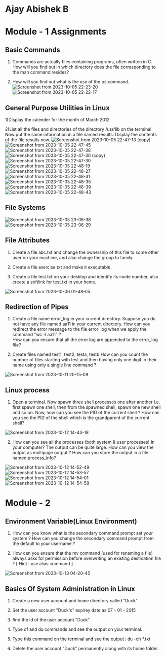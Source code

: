 # Ajay Abishek B

# Module - 1 Assignments

## Basic Commands

1) Commands are actually files containing programs, often written in C. How will you find out in which directory does  the file corresponding to the man command resides?

2) How will you find out what is the use of the ps command.
![Screenshot from 2023-10-05 22-23-20](https://github.com/Sharath15eUR/AjayAbishekB/assets/143872071/325af1a4-5d08-4b20-b97c-92e727bb979c)
![Screenshot from 2023-10-05 22-22-17](https://github.com/Sharath15eUR/AjayAbishekB/assets/143872071/cf844f1e-4895-425c-bfaf-5d71c33b6477)


## General Purpose Utilities in Linux

1)Display the calender for the month of March 2012

2)List all the files and directories of the directory /usr/lib on the terminal. Now put the same information in a file named results. 
  Display the contents of the file results now.
![Screenshot from 2023-10-05 22-47-13 (copy)](https://github.com/Sharath15eUR/AjayAbishekB/assets/143872071/e1572741-5270-406b-b1e8-dc623ebd1e7f)
![Screenshot from 2023-10-05 22-47-45](https://github.com/Sharath15eUR/AjayAbishekB/assets/143872071/36281d46-9551-4c3e-b8a9-1e108530d0ea)
![Screenshot from 2023-10-05 22-47-38](https://github.com/Sharath15eUR/AjayAbishekB/assets/143872071/87f1c4c1-1684-441e-af74-0e8bbcdbef67)
![Screenshot from 2023-10-05 22-47-30 (copy)](https://github.com/Sharath15eUR/AjayAbishekB/assets/143872071/e30ed4b1-fac2-4da3-af0e-d4cde7d61f94)
![Screenshot from 2023-10-05 22-47-30](https://github.com/Sharath15eUR/AjayAbishekB/assets/143872071/5405b470-a771-4a00-b62e-ede747f40465)
![Screenshot from 2023-10-05 22-48-19](https://github.com/Sharath15eUR/AjayAbishekB/assets/143872071/66f10670-967a-465d-85c6-5cab45af9840)
![Screenshot from 2023-10-05 22-48-27](https://github.com/Sharath15eUR/AjayAbishekB/assets/143872071/24a85204-102b-46c8-92d7-265a57f74f7d)
![Screenshot from 2023-10-05 22-48-31](https://github.com/Sharath15eUR/AjayAbishekB/assets/143872071/53ecdbcd-af55-453b-9a2f-e8952ad6b16f)
![Screenshot from 2023-10-05 22-48-35](https://github.com/Sharath15eUR/AjayAbishekB/assets/143872071/4da10ffd-c418-4567-abd8-749c91f0290c)
![Screenshot from 2023-10-05 22-48-39](https://github.com/Sharath15eUR/AjayAbishekB/assets/143872071/c57e4c32-ee05-4dcb-b216-4faf9b3fbeae)
![Screenshot from 2023-10-05 22-48-43](https://github.com/Sharath15eUR/AjayAbishekB/assets/143872071/4c978379-3333-44a5-9a3f-4418355e2d6e)


## File Systems
![Screenshot from 2023-10-05 23-06-38](https://github.com/Sharath15eUR/AjayAbishekB/assets/143872071/14300701-51aa-4b44-a185-6ee68d9ef994)
![Screenshot from 2023-10-05 23-06-29](https://github.com/Sharath15eUR/AjayAbishekB/assets/143872071/8b700430-4f97-4f99-afbf-ef50cd71b10a)


## File Attributes

1. Create a file abc.txt and change the ownership of this file to some other user on your machine,
   and also change the group to family.

2. Create a file exercise.txt and make it  executable.

3. Create a file test.txt on your desktop and identify its inode number, also create a softlink
   for test.txt in your home.

![Screenshot from 2023-10-06 01-48-05](https://github.com/Sharath15eUR/AjayAbishekB/assets/143872071/29d29e4c-a874-484d-ae3e-afbe9fe29881)


## Redirection of Pipes

1. Create a file name error_log in your current directory. Suppose you do not have any file named aa11 in your current directory. 
   How  can you redirect the error message to the file error_log when we apply the command "wc -l aa11" ?  
   How can you ensure that all the error log are appended to the error_log file?

2. Create  files named test1, test2, testa, testb
   How can you count the number of  files starting with test and then having only one digit in their name using only a single line command ?
   
![Screenshot from 2023-10-11 20-15-09](https://github.com/Sharath15eUR/AjayAbishekB/assets/143872071/8303718e-6bbc-41eb-b292-ae5acd919067)


## Linux process

1. Open a terminal. Now spawn three shell processes one after another i.e. first spawn one shell, then from the spawned shell, spawn one new shell and so on. Now, 
   how can you see the PID of the current shell ? How can you see the PID of the shell which is the grandparent of the current shell?

![Screenshot from 2023-10-12 14-44-18](https://github.com/Sharath15eUR/AjayAbishekB/assets/143872071/72f3e066-c267-43da-b4da-30f88e9330f9)


2. How can you see all the processes (both system & user processes) in your computer?
   The output can be quite large.  How can you view the output as multipage output ? 
   How can you store the output in a file named process_info?

![Screenshot from 2023-10-12 14-52-49](https://github.com/Sharath15eUR/AjayAbishekB/assets/143872071/25685b44-3503-4f04-b741-34d98a0fbfcd)
![Screenshot from 2023-10-12 14-53-57](https://github.com/Sharath15eUR/AjayAbishekB/assets/143872071/5f3d22cc-4974-4e5a-80e2-1a456a33e47d)
![Screenshot from 2023-10-12 14-54-01](https://github.com/Sharath15eUR/AjayAbishekB/assets/143872071/ed096493-4d92-47e5-9017-ad814bce9970)
![Screenshot from 2023-10-12 14-54-58](https://github.com/Sharath15eUR/AjayAbishekB/assets/143872071/efc7e569-2d7e-4011-a81e-d456907a1345)


# Module - 2

## Environment Variable(Linux Environment)

1. How can you know what is the secondary command prompt set your system ?
   How can you change the secondary command prompt from the default to your username ?

2. How can you ensure that the mv command (used for renaming a file) always asks for permission before overwriting an existing destination file ? 
   [ Hint : use alias command ]

![Screenshot from 2023-10-13 04-20-45](https://github.com/Sharath15eUR/AjayAbishekB/assets/143872071/561cf3e2-9640-4908-b550-52a8caddc01a)



## Basics Of System Administration in Linux

1) Create a new user account and home directory called "Duck" 

2) Set the user account "Duck's" expirey date as 07 - 01 - 2015

3) find the id of the user account "Duck"

4) Type df and du commands and see the output on your terminal.

5) Type this command on the terminal and see the output :
   du -ch *.txt

6) Delete the user account "Duck" permanently along with its home folder.



